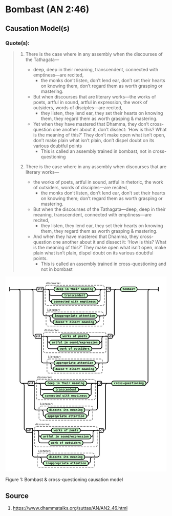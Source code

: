 # Bombast (AN 2:46)

## Causation Model(s)

### Quote(s):
> 1. There is the case where in any assembly when the discourses of the Tathagata—
>     * deep, deep in their meaning, transcendent, connected with emptiness—are recited, 
>       * the monks don’t listen, don’t lend ear, don’t set their hearts on knowing them, don’t regard them as worth grasping or mastering. 
>     * But when discourses that are literary works—the works of poets, artful in sound, artful in expression, the work of outsiders, words of disciples—are recited, 
>       * they listen, they lend ear, they set their hearts on knowing them, they regard them as worth grasping & mastering. 
>     * Yet when they have mastered that Dhamma, they don’t cross-question one another about it, don’t dissect: ‘How is this? What is the meaning of this?’ They don’t make open what isn’t open, don’t make plain what isn’t plain, don’t dispel doubt on its various doubtful points
>       * This is called an assembly trained in bombast, not in cross-questioning
>
> 2. There is the case where in any assembly when discourses that are literary works—
>     * the works of poets, artful in sound, artful in rhetoric, the work of outsiders, words of disciples—are recited, 
>       * the monks don’t listen, don’t lend ear, don’t set their hearts on knowing them; don’t regard them as worth grasping or mastering. 
>     * But when the discourses of the Tathagata—deep, deep in their meaning, transcendent, connected with emptiness—are recited, 
>       * they listen, they lend ear, they set their hearts on knowing them, they regard them as worth grasping & mastering. 
>     * And when they have mastered that Dhamma, they cross-question one another about it and dissect it: ‘How is this? What is the meaning of this?’ They make open what isn’t open, make plain what isn’t plain, dispel doubt on its various doubtful points. 
>       * This is called an assembly trained in cross-questioning and not in bombast


![Bombast & cross-questioning causation model](./Bombast-cross-questioning-causation-model.svg)

Figure 1: Bombast & cross-questioning causation model


## Source
1. https://www.dhammatalks.org/suttas/AN/AN2_46.html